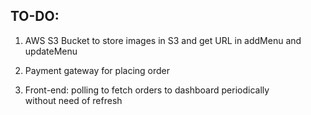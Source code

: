 ## TO-DO: 

1. AWS S3 Bucket to store images in S3 and get URL in addMenu and updateMenu
2. Payment gateway for placing order

3. Front-end: polling to fetch orders to dashboard periodically without need of refresh